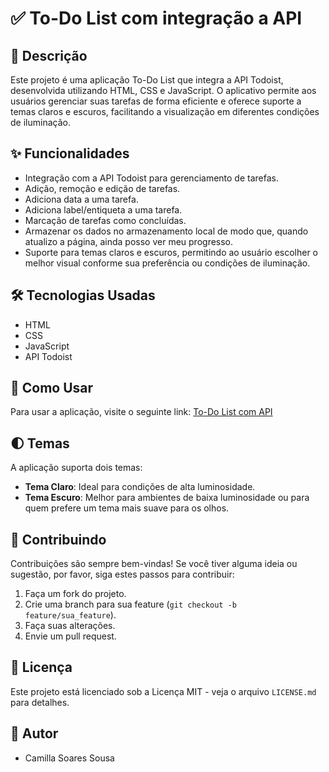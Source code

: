 # ✅ To-Do List com integração a API

## 📖 Descrição
Este projeto é uma aplicação To-Do List que integra a API Todoist, desenvolvida utilizando HTML, CSS e JavaScript. O aplicativo permite aos usuários gerenciar suas tarefas de forma eficiente e oferece suporte a temas claros e escuros, facilitando a visualização em diferentes condições de iluminação.

## ✨ Funcionalidades
- Integração com a API Todoist para gerenciamento de tarefas.
- Adição, remoção e edição de tarefas.
- Adiciona data a uma tarefa.
- Adiciona label/entiqueta a uma tarefa.
- Marcação de tarefas como concluídas.
- Armazenar os dados no armazenamento local de modo que, quando atualizo a página, ainda posso ver meu progresso.
- Suporte para temas claros e escuros, permitindo ao usuário escolher o melhor visual conforme sua preferência ou condições de iluminação.

## 🛠 Tecnologias Usadas
- HTML 
- CSS
- JavaScript
- API Todoist

## 🚀 Como Usar
Para usar a aplicação, visite o seguinte link: [To-Do List com API](https://ifpi-picos.github.io/js-dom-api-camiwr/)

## 🌓 Temas
A aplicação suporta dois temas:
- **Tema Claro**: Ideal para condições de alta luminosidade.
- **Tema Escuro**: Melhor para ambientes de baixa luminosidade ou para quem prefere um tema mais suave para os olhos.

## 🤝 Contribuindo
Contribuições são sempre bem-vindas! Se você tiver alguma ideia ou sugestão, por favor, siga estes passos para contribuir:
1. Faça um fork do projeto.
2. Crie uma branch para sua feature (`git checkout -b feature/sua_feature`).
3. Faça suas alterações.
4. Envie um pull request.

## 📄 Licença
Este projeto está licenciado sob a Licença MIT - veja o arquivo `LICENSE.md` para detalhes.

## 👤 Autor
- Camilla Soares Sousa
